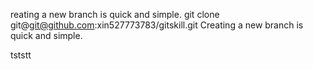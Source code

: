 reating a new branch is quick and simple.
git clone git@git@github.com:xin527773783/gitskill.git
Creating a new branch is quick and simple.



tststt
